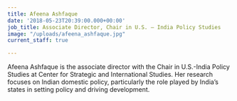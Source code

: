 ```yaml
---
title: Afeena Ashfaque
date: '2018-05-23T20:39:00.000+00:00'
job_title: Associate Director, Chair in U.S. – India Policy Studies
image: "/uploads/afeena_ashfaque.jpg"
current_staff: true

---
```

Afeena Ashfaque is the associate director with the Chair in U.S.-India Policy Studies at Center for Strategic and International Studies. Her research focuses on Indian domestic policy, particularly the role played by India’s states in setting policy and driving development.